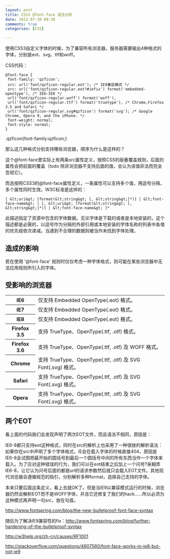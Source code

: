 ```yaml
---
layout: post
title: CSS3 @font-face 语法分析
date: 2012-07-30 09:39
comments: true
categories: [CSS]

---
```


使用CSS3自定义字体的时候，为了兼容所有浏览器，服务器需要输出4种格式的字体，分别是eot、svg、ttf和woff。

CSS代码：

	@font-face {
	 font-family: 'qzficon';
	 src: url('font/qzficon-regular.eot'); /* IE9兼容模式 */
	 src: url('font/qzficon-regular.eot?#iefix') format('embedded-opentype'), /* IE6-IE8 */
	 url('font/qzficon-regular.woff') format('woff'),
	 url('font/qzficon-regular.ttf') format('truetype'), /* Chrome,Firefox 3.5 and Safari */
	 url('font/qzficon-regular.svg#qzficon') format('svg'); /* Google Chrome, Opera 9, and the iPhone. */
	 font-weight: normal;
	 font-style: normal;
	}

.qzficon{font-family:qzficon;}

那么这几种格式分别支持哪些浏览器，顺序为什么是这样的？

这个@font-face里实际上有两条src属性定义，按照CSS的层叠覆盖规则，后面的属性会把前面的覆盖（todo 除非浏览器不支持后面的值，会认为该值非法而完全忽视它）。

而且按照CSS3的@font-face属性定义，一条属性可以支持多个值，用逗号分隔，多个属性同时生效。W3C标准是这样的：

	[ &lt;uri&gt; [format(&lt;string&gt; [, &lt;string&gt;]*)] | &lt;font-face-name&gt; ] [, &lt;uri&gt; [format(&lt;string&gt; [, &lt;string&gt;]*)] | &lt;font-face-name&gt; ]*

此描述指定了资源中包含的字体数据。无论字体是下载的或者是本地安装的，这个描述都是必需的，以逗号作为分隔的外部引用或本地安装的字体名称的列表中各值的优先级依次递减。当遇到不合理的数据则被当作未找到字体处理。

造成的影响
---

若在使用 '@font-face' 规则时仅仅考虑一种字体格式，则可能在某些浏览器中无法应用规则所引入的字体。

受影响的浏览器
---

<table><tbody><tr><th>IE6</th><td>仅支持 Embedded OpenType(.eot) 格式。</td></tr><tr><th>IE7</th><td>仅支持 Embedded OpenType(.eot) 格式。</td></tr><tr><th>IE8</th><td>仅支持 Embedded OpenType(.eot) 格式。</td></tr><tr><th>Firefox 3.5</th><td>支持 TrueType、OpenType(.ttf, .otf) 格式。</td></tr><tr><th>Firefox 3.6</th><td>支持 TrueType、OpenType(.ttf, .otf) 及 WOFF 格式。</td></tr><tr><th>Chrome</th><td>支持 TrueType、OpenType(.ttf, .otf) 及 SVG Font(.svg) 格式。</td></tr><tr><th>Safari</th><td>支持 TrueType、OpenType(.ttf, .otf) 及 SVG Font(.svg) 格式。</td></tr><tr><th>Opera</th><td>支持 TrueType、OpenType(.ttf, .otf) 及 SVG Font(.svg) 格式。</td></tr></tbody></table>

两个EOT
---

看上面的代码我们会发现声明了两次EOT文件，而且语法不相同，原因是：

IE6-8都只支持eot这种格式，同时在src的解析上也采用了一种很挫的解析语法：如果你在src中声明了多个字体格式，IE会在载入字体的时候直接404，原因是IE6-8会试图把最开始的圆括号到最后一个圆括号中间的所有东西当作一个字体来载入。为了应对这种错误的行为，我们可以在eot结束之后加上一个问号?来糊弄IE6-8，让它认为问号后面的都是url的请求参数然后就只会载入EOT文件。其他现代浏览器会遵循规范的指引，分别解析多种format，选择自己支持的字体。

本来只要后面这条定义，看上去就OK了。但是当IE9以兼容模式运行的时候，浏览器仍然会解析EOT而不是WOFF字体，并且它还修复了我们的hack……所以必须为这种模式再声明一句src，放在句首。

<a href="http://www.fontspring.com/blog/the-new-bulletproof-font-face-syntax">http://www.fontspring.com/blog/the-new-bulletproof-font-face-syntax</a>

随后为了解决IE9兼容性的fix：<a href="http://www.fontspring.com/blog/further-hardening-of-the-bulletproof-syntax">http://www.fontspring.com/blog/further-hardening-of-the-bulletproof-syntax</a>

<a href="http://w3help.org/zh-cn/causes/RF1001">http://w3help.org/zh-cn/causes/RF1001</a>

<a href="http://stackoverflow.com/questions/4607560/font-face-works-in-ie8-but-not-ie9">http://stackoverflow.com/questions/4607560/font-face-works-in-ie8-but-not-ie9</a>
